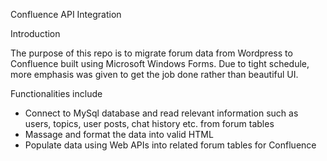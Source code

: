 Confluence API Integration

Introduction

The purpose of this repo is to migrate forum data from Wordpress to Confluence built using Microsoft Windows Forms.
Due to tight schedule, more emphasis was given to get the job done rather than beautiful UI.

Functionalities include
- Connect to MySql database and read relevant information such as users, topics, user posts, chat history etc. from forum tables
- Massage and format the data into valid HTML 
- Populate data using Web APIs into related forum tables for Confluence

